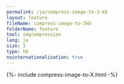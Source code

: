 ```yaml
---
permalink: /ja/compress-image-to-3-kb
layout: feature
fileName: compress-image-to-3kb
folderName: feature
tool: imgcompression
lang: ja
size: 3
type: kb
nointernationalization: true
---
```

{%- include compress-image-to-X.html -%}
      
